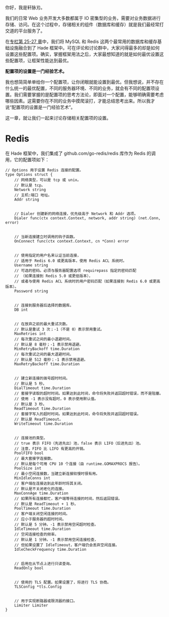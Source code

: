 你好，我是轩脉刃。

我们的日常 Web 业务开发大多数都属于 IO 密集型的业务，需要对业务数据进行存储、访问。在这个过程中，存储相关的组件（数据库和缓存）就是我们最经常打交道的平台服务了。

在[专栏第 25-27 章](https://time.geekbang.org/column/intro/100090601)中，我们将 MySQL 和 Redis 这两个最常用的数据库和缓存基础设施融合到了 Hade 框架中。可在评论和讨论群中，大家问得最多的却是如何设置这些配置项。确实，掌握框架用法之后，大家最想知道的就是如何最优设置这些配置项，让框架性能达到最优。

**配置项的设置是一门经验艺术。**

我也想简简单单给你一个配置项，让你闭眼就能设置到最优。但我想说，并不存在什么统一的最优配置，不同的服务器环境、不同的业务，就会有不同的配置项设置。我们需要掌握的是配置项的思考方法论，即面对一个配置，能够明确需要考虑哪些因素。这需要你在不同的业务中摸爬滚打，才能总结思考出来。所以我才说“配置项的设置是一门经验艺术”。

这一章，就让我们一起来讨论存储相关配置项的设置。

# Redis

在 Hade 框架中，我们集成了 github.com/go-redis/redis 库作为 Redis 的调用，它的配置项如下：

```plain
// Options 用于设置 Redis 连接的配置。
type Options struct {
	// 网络类型，可以是 tcp 或 unix。
	// 默认是 tcp。
	Network string
	// 主机:端口 地址。
	Addr string


	// Dialer 创建新的网络连接，优先级高于 Network 和 Addr 选项。
	Dialer func(ctx context.Context, network, addr string) (net.Conn, error)


	// 当新连接建立时调用的钩子函数。
	OnConnect func(ctx context.Context, cn *Conn) error


	// 使用指定的用户名来认证当前连接，
	// 适用于 Redis 6.0 或更高版本，使用 Redis ACL 系统时。
	Username string
	// 可选的密码。必须与服务器配置选项 requirepass 指定的密码匹配
	// （如果连接到 Redis 5.0 或更低版本），
	// 或者与使用 Redis ACL 系统时的用户密码匹配（如果连接到 Redis 6.0 或更高版本）。
	Password string


	// 连接到服务器后选择的数据库。
	DB int


	// 在放弃之前的最大重试次数。
	// 默认是重试 3 次；-1（不是 0）表示禁用重试。
	MaxRetries int
	// 每次重试之间的最小退避时间。
	// 默认是 8 毫秒；-1 表示禁用退避。
	MinRetryBackoff time.Duration
	// 每次重试之间的最大退避时间。
	// 默认是 512 毫秒；-1 表示禁用退避。
	MaxRetryBackoff time.Duration


	// 建立新连接的拨号超时时间。
	// 默认是 5 秒。
	DialTimeout time.Duration
	// 套接字读取的超时时间。如果达到此时间，命令将失败并返回超时错误，而不是阻塞。
	// 使用 -1 表示没有超时，0 表示使用默认值。
	// 默认是 3 秒。
	ReadTimeout time.Duration
	// 套接字写入的超时时间。如果达到此时间，命令将失败并返回超时错误。
	// 默认是 ReadTimeout。
	WriteTimeout time.Duration


	// 连接池的类型。
	// true 表示 FIFO（先进先出）池，false 表示 LIFO（后进先出）池。
	// 注意，FIFO 比 LIFO 有更高的开销。
	PoolFIFO bool
	// 最大套接字连接数。
	// 默认是每个可用 CPU 10 个连接（由 runtime.GOMAXPROCS 报告）。
	PoolSize int
	// 最小空闲连接数，当建立新连接较慢时很有用。
	MinIdleConns int
	// 客户端在连接达到此年龄时将其关闭。
	// 默认是不关闭老化的连接。
	MaxConnAge time.Duration
	// 如果所有连接都忙，客户端等待连接的时间，然后返回错误。
	// 默认是 ReadTimeout + 1 秒。
	PoolTimeout time.Duration
	// 客户端关闭空闲连接的时间。
	// 应小于服务器的超时时间。
	// 默认是 5 分钟。-1 表示禁用空闲超时检查。
	IdleTimeout time.Duration
	// 空闲连接检查的频率。
	// 默认是 1 分钟。-1 表示禁用空闲连接检查，
	// 但如果设置了 IdleTimeout，客户端仍会丢弃空闲连接。
	IdleCheckFrequency time.Duration


	// 启用在从节点上进行只读查询。
	ReadOnly bool


	// 使用的 TLS 配置。如果设置了，将进行 TLS 协商。
	TLSConfig *tls.Config


	// 用于实现断路器或限流器的接口。
	Limiter Limiter
}




```